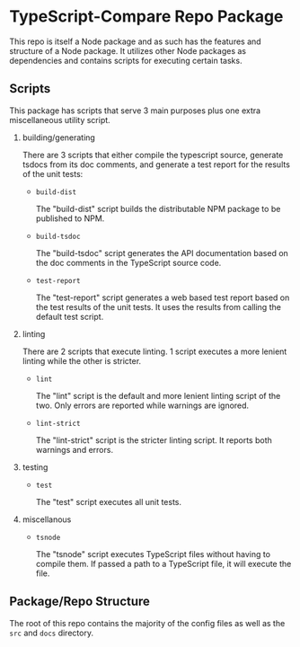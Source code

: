 # TypeScript-Compare Repo Package

This repo is itself a Node package and as such has the features and structure
of a Node package. It utilizes other Node packages as dependencies and contains
scripts for executing certain tasks.

## Scripts

This package has scripts that serve 3 main purposes plus one extra
miscellaneous utility script.

1. building/generating

   There are 3 scripts that either compile the typescript source, generate
   tsdocs from its doc comments, and generate a test report for the results of
   the unit tests:

   - `build-dist`

      The "build-dist" script builds the distributable NPM package to be
      published to NPM.

   - `build-tsdoc`

      The "build-tsdoc" script generates the API documentation based on the doc
      comments in the TypeScript source code.

   - `test-report`

      The "test-report" script generates a web based test report based on the
      test results of the unit tests. It uses the results from calling the
      default test script.

1. linting

   There are 2 scripts that execute linting. 1 script executes a more lenient
   linting while the other is stricter.

   - `lint`

      The "lint" script is the default and more lenient linting script of the
      two. Only errors are reported while warnings are ignored.

   - `lint-strict`

      The "lint-strict" script is the stricter linting script. It reports both
      warnings and errors.

1. testing

   - `test`

      The "test" script executes all unit tests.

1. miscellanous

   - `tsnode`

      The "tsnode" script executes TypeScript files without having to compile
      them. If passed a path to a TypeScript file, it will execute the file.

## Package/Repo Structure

The root of this repo contains the majority of the config files as well as the
`src` and `docs` directory.
